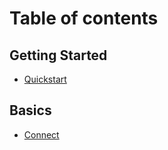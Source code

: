 # Table of contents

## Getting Started

* [Quickstart](README.md)

## Basics

* [Connect](basics/integrations.md)
